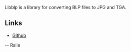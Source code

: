 Libblp is a library for converting BLP files to JPG and TGA.

## Links
* [Github](https://github.com/Ralle/Libblp)

-- Ralle